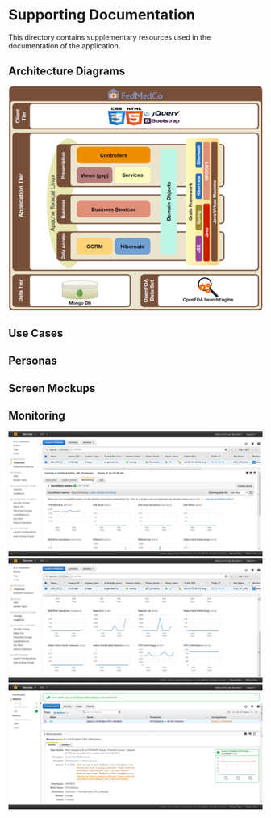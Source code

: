 # Supporting Documentation

This directory contains supplementary resources used in the documentation of the application.

## Architecture Diagrams

![alt text](architecture.png "Architecture")

## Use Cases

## Personas

## Screen Mockups

## Monitoring

![alt text](aws1.png "AWS Monitoring")
![alt text](aws2.png "AWS Monitoring")
![alt text](aws3.png "AWS Monitoring")
